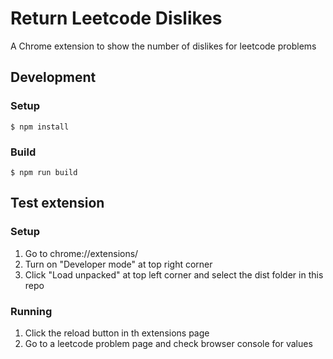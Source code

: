 # Return Leetcode Dislikes
A Chrome extension to show the number of dislikes for leetcode problems

## Development 
### Setup
```console
$ npm install
``` 
### Build
```console
$ npm run build
``` 

## Test extension
### Setup
1. Go to chrome://extensions/
2. Turn on "Developer mode" at top right corner
3. Click "Load unpacked" at top left corner and select the dist folder in this repo
### Running
1. Click the reload button in th extensions page  
2. Go to a leetcode problem page and check browser console for values

